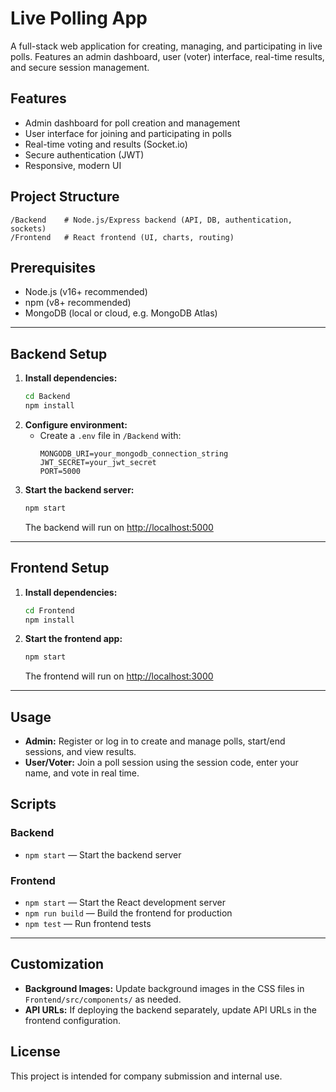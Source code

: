 # Live Polling App

A full-stack web application for creating, managing, and participating in live polls. Features an admin dashboard, user (voter) interface, real-time results, and secure session management.

## Features
- Admin dashboard for poll creation and management
- User interface for joining and participating in polls
- Real-time voting and results (Socket.io)
- Secure authentication (JWT)
- Responsive, modern UI

## Project Structure
```
/Backend    # Node.js/Express backend (API, DB, authentication, sockets)
/Frontend   # React frontend (UI, charts, routing)
```

## Prerequisites
- Node.js (v16+ recommended)
- npm (v8+ recommended)
- MongoDB (local or cloud, e.g. MongoDB Atlas)

---

## Backend Setup
1. **Install dependencies:**
   ```bash
   cd Backend
   npm install
   ```
2. **Configure environment:**
   - Create a `.env` file in `/Backend` with:
     ```env
     MONGODB_URI=your_mongodb_connection_string
     JWT_SECRET=your_jwt_secret
     PORT=5000
     ```
3. **Start the backend server:**
   ```bash
   npm start
   ```
   The backend will run on [http://localhost:5000](http://localhost:5000)

---

## Frontend Setup
1. **Install dependencies:**
   ```bash
   cd Frontend
   npm install
   ```
2. **Start the frontend app:**
   ```bash
   npm start
   ```
   The frontend will run on [http://localhost:3000](http://localhost:3000)

---

## Usage
- **Admin:** Register or log in to create and manage polls, start/end sessions, and view results.
- **User/Voter:** Join a poll session using the session code, enter your name, and vote in real time.

## Scripts
### Backend
- `npm start` — Start the backend server

### Frontend
- `npm start` — Start the React development server
- `npm run build` — Build the frontend for production
- `npm test` — Run frontend tests

---

## Customization
- **Background Images:** Update background images in the CSS files in `Frontend/src/components/` as needed.
- **API URLs:** If deploying the backend separately, update API URLs in the frontend configuration.

## License
This project is intended for company submission and internal use.